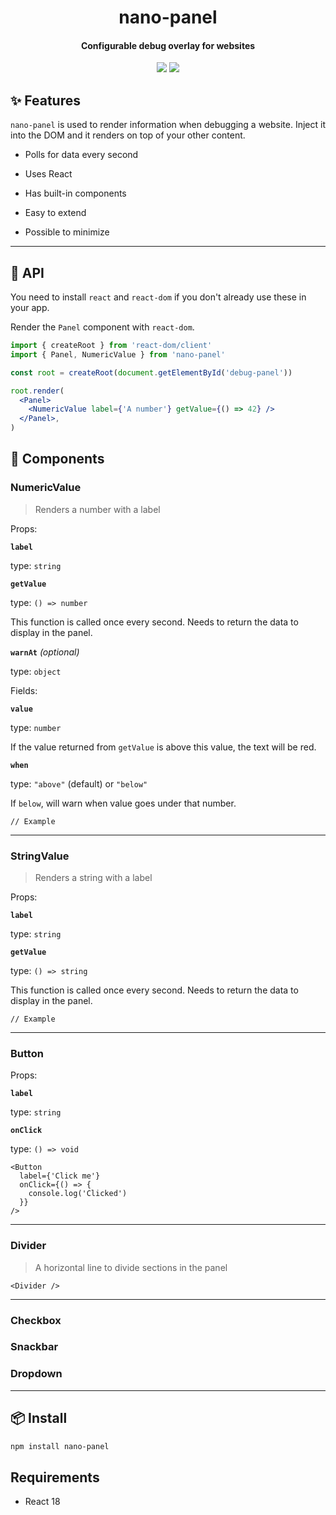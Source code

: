 <h1 align="center">
  nano-panel
</h1>
<h4 align="center">
  Configurable debug overlay for websites
</h4>

<div align="center">
  <img src="https://badgen.net/npm/v/nano-panel?icon=npm" />
  <img src="https://badgen.net/bundlephobia/minzip/nano-panel" />
</div>

## :sparkles: Features

`nano-panel` is used to render information when debugging a website. Inject it into the DOM and it renders on top of your other content.

- Polls for data every second

- Uses React

- Has built-in components

- Easy to extend

- Possible to minimize

---

## :newspaper: API

You need to install `react` and `react-dom` if you don't already use these in your app.

Render the `Panel` component with `react-dom`.

```jsx
import { createRoot } from 'react-dom/client'
import { Panel, NumericValue } from 'nano-panel'

const root = createRoot(document.getElementById('debug-panel'))

root.render(
  <Panel>
    <NumericValue label={'A number'} getValue={() => 42} />
  </Panel>,
)
```

## :jigsaw: Components

### NumericValue

> Renders a number with a label

<!-- TODO: Show gif -->

Props:

**`label`**

type: `string`

**`getValue`**

type: `() => number`

This function is called once every second. Needs to return the data to display in the panel.

**`warnAt`** _(optional)_

type: `object`

Fields:

**`value`**

type: `number`

If the value returned from `getValue` is above this value, the text will be red.

**`when`**

type: `"above"` (default) or `"below"`

If `below`, will warn when value goes under that number.

```tsx
// Example
```

---

### StringValue

> Renders a string with a label

<!-- TODO: Show gif -->

Props:

**`label`**

type: `string`

**`getValue`**

type: `() => string`

This function is called once every second. Needs to return the data to display in the panel.

```tsx
// Example
```

---

### Button

Props:

**`label`**

type: `string`

**`onClick`**

type: `() => void`

```tsx
<Button
  label={'Click me'}
  onClick={() => {
    console.log('Clicked')
  }}
/>
```

---

### Divider

> A horizontal line to divide sections in the panel

```tsx
<Divider />
```

---

### Checkbox

### Snackbar

### Dropdown

---

## :package: Install

```sh
npm install nano-panel
```

## Requirements

- React 18
